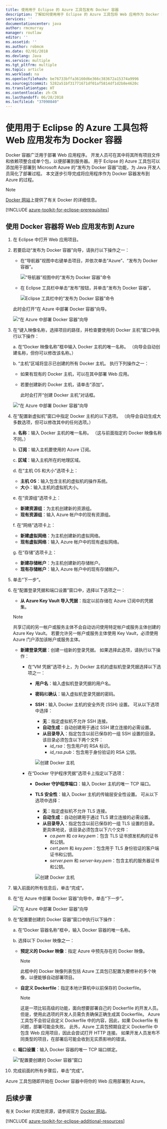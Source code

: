 ```yaml
---
title: 使用用于 Eclipse 的 Azure 工具包发布 Docker 容器
description: 了解如何使用用于 Eclipse 的 Azure 工具包将 Web 应用作为 Docker 容器发布到 Microsoft Azure。
services: ''
documentationcenter: java
author: rmcmurray
manager: routlaw
editor: ''
ms.assetid: ''
ms.author: robmcm
ms.date: 02/01/2018
ms.devlang: Java
ms.service: multiple
ms.tgt_pltfrm: multiple
ms.topic: article
ms.workload: na
ms.openlocfilehash: be76733bffa36160d6e366c383672a15374a9996
ms.sourcegitcommit: 5282a51bf31771671df01af5814df1d2b8e4620c
ms.translationtype: HT
ms.contentlocale: zh-CN
ms.lasthandoff: 06/28/2018
ms.locfileid: "37090840"
---
```

# <a name="publish-a-web-app-as-a-docker-container-by-using-the-azure-toolkit-for-eclipse"></a>使用用于 Eclipse 的 Azure 工具包将 Web 应用发布为 Docker 容器

Docker 容器广泛用于部署 Web 应用程序。 开发人员可在其中将其所有项目文件和依赖项整合成单个包，以便部署到服务器。 用于 Eclipse 的 Azure 工具包可以添加用于部署到 Microsoft Azure 的“发布为 Docker 容器”功能，为 Java 开发人员简化了部署过程。 本文逐步引导完成将应用程序作为 Docker 容器发布到 Azure 的过程。

> [!NOTE]
> [Docker 网站]上提供了有关 Docker 的详细信息。
>

[!INCLUDE [azure-toolkit-for-eclipse-prerequisites](../includes/azure-toolkit-for-eclipse-prerequisites.md)]

## <a name="publish-your-web-app-to-azure-by-using-a-docker-container"></a>使用 Docker 容器将 Web 应用发布到 Azure

1. 在 Eclipse 中打开 Web 应用项目。

2. 若要启动“发布为 Docker 容器”向导，请执行以下操作之一：

   * 在“导航器”视图中右键单击项目，并依次单击“Azure”、“发布为 Docker 容器”。

      ![“导航器”视图中的“发布为 Docker 容器”命令][PUB01]

   * 在 Eclipse 工具栏中单击“发布”按钮，并单击“发布为 Docker 容器”。

      ![Eclipse 工具栏中的“发布为 Docker 容器”命令][PUB02]
      
   此时会打开“在 Azure 中部署 Docker 容器”向导。

   ![“在 Azure 中部署 Docker 容器”向导][PUB03]

3. 在“键入映像名称，选择项目的路径，并检查要使用的 Docker 主机”窗口中执行以下操作：

   a. 在“Docker 映像名称”框中输入 Docker 主机的唯一名称。 （向导会自动创建名称，但你可以修改该名称。）

   b. “主机”区域将显示已创建的所有 Docker 主机。 执行下列操作之一：

   * 如果有现有的 Docker 主机，可以在其中部署 Web 应用。
   * 若要创建新的 Docker 主机，请单击“添加”。  
      
      此时会打开“创建 Docker 主机”对话框。

   ![“在 Azure 中部署 Docker 容器”向导][PUB04a]

4. 在“配置新虚拟机”窗口中指定 Docker 主机的以下选项。 （向导会自动生成大多数选项，但可以修改其中的任何选项。）

   a. **名称**：输入 Docker 主机的唯一名称。 （这与前面指定的 Docker 映像名称不同。）

   b. **订阅**：输入主机要使用的 Azure 订阅。

   c. **区域**：输入主机所在的地理区域。

   d. 在“主机 OS 和大小”选项卡上： 
   * **主机 OS**：输入包含主机的虚拟机的操作系统。
   * **大小**：输入主机的虚拟机大小。

   e. 在“资源组”选项卡上： 
   * **新建资源组**：为主机创建新的资源组。
   * **现有资源组**：输入 Azure 帐户中的现有资源组。

   f. 在“网络”选项卡上： 
   * **新建虚拟网络**：为主机创建新的虚拟网络。
   * **现有虚拟网络**：输入 Azure 帐户中的现有虚拟网络。

   g. 在“存储”选项卡上： 
   * **新建存储帐户**：为主机创建新的存储帐户。
   * **现有存储帐户**：输入 Azure 帐户中的现有存储帐户。

5. 单击“下一步”。

6. 在“配置登录凭据和端口设置”窗口中，选择以下选项之一：

   * **从 Azure Key Vault 导入凭据**：指定以前存储在 Azure 订阅中的凭据集。 

   >[!NOTE]
   >共享订阅的另一帐户或服务主体不会自动访问使用特定帐户或服务主体创建的 Azure Key Vault。 若要允许另一帐户或服务主体使用 Key Vault，必须使用 Azure 门户添加该帐户或服务主体。
   >

   * **新建登录凭据**：创建一组新的登录凭据。 如果选择此选项，请执行以下操作： 
    
     * 在“VM 凭据”选项卡上，为 Docker 主机的虚拟机登录凭据选择以下选项之一： 

       * **用户名**：输入虚拟机登录凭据的用户名。 
       * **密码**和**确认**：输入虚拟机登录凭据的密码。 
       * **SSH**：输入 Docker 主机的安全外壳 (SSH) 设置。 可从以下选项中选择： 
          * **无**：指定虚拟机不允许 SSH 连接。 
          * **自动生成**：自动创建用于通过 SSH 建立连接的必需设置。 
          * **从目录导入**：指定包含以前已保存的一组 SSH 设置的目录。 该目录必须包含以下两个文件： 
             * *id_rsa*：包含用户的 RSA 标识。 
             * *id_rsa.pub*：包含用于身份验证的 RSA 公钥。 
        
         ![创建 Docker 主机][PUB05]

     * 在“Docker 守护程序凭据”选项卡上指定以下选项： 

       * **Docker 守护程序端口**：输入 Docker 主机的唯一 TCP 端口。 
       * **TLS 安全性**：输入 Docker 主机的传输层安全性设置。 可从以下选项中选择： 
          * **无**：指定虚拟机不允许 TLS 连接。 
          * **自动生成**：自动创建用于通过 TLS 建立连接的必需设置。 
          * **从目录导入**：指定包含以前已保存的一组 TLS 设置的目录。 更具体地说，该目录必须包含以下六个文件： 
             * *ca.pem* 和 *ca key.pem*：包含 TLS 证书颁发机构的证书和公钥。 
             * *cert.pem* 和 *key.pem*：包含用于 TLS 身份验证的客户端证书和公钥。 
             * *server.pem* 和 *server-key.pem*：包含主机的服务器证书和公钥。 

         ![创建 Docker 主机][PUB06]

7. 输入前面的所有信息后，单击“完成”。

8. 在“在 Azure 中部署 Docker 容器”向导中，单击“下一步”。

   ![“在 Azure 中部署 Docker 容器”向导][PUB07]

9. 在“配置要创建的 Docker 容器”窗口中执行以下操作：

   a. 在“Docker 容器名称”框中，输入 Docker 容器的唯一名称。

   b. 选择以下 Docker 映像之一： 

   * **预定义的 Docker 映像**：指定 Azure 中预先存在的 Docker 映像。 

     >[!NOTE]
     >此框中的 Docker 映像列表包括 Azure 工具包已配置为要修补的多个映像，以便能够自动部署项目。
     >

   * **自定义 Dockerfile**：指定本地计算机中以前保存的 Dockerfile。

     >[!NOTE]
     >这是一项比较高级的功能，面向想要部署自己的 Dockerfile 的开发人员。 但是，使用此选项的开发人员需负责确保正确生成其 Dockerfile。 Azure 工具包不会验证自定义 Dockerfile 中的内容，因此，如果 Dockerfile 有问题，部署可能会失败。 此外，Azure 工具包预期自定义 Dockerfile 中包含 Web 应用项目，因此会尝试打开 HTTP 连接。 如果开发人员发布不同类型的项目，在部署后可能会收到无实质影响的错误。
     >

   c. **端口设置**：输入 Docker 容器的唯一 TCP 端口绑定。

      ![“配置要创建的 Docker 容器”窗口][PUB08]

10. 完成前面的所有步骤后，单击“完成”。

Azure 工具包随即开始在 Docker 容器中将你的 Web 应用部署到 Azure。 

## <a name="next-steps"></a>后续步骤

有关 Docker 的其他资源，请参阅官方 [Docker 网站]。

[!INCLUDE [azure-toolkit-for-eclipse-additional-resources](../includes/azure-toolkit-for-eclipse-additional-resources.md)]

<!-- URL List -->

[Docker 网站]: https://www.docker.com/

<!-- IMG List -->

[PUB01]: media/azure-toolkit-for-eclipse-publish-as-docker-container/PUB01.png
[PUB02]: media/azure-toolkit-for-eclipse-publish-as-docker-container/PUB02.png
[PUB03]: media/azure-toolkit-for-eclipse-publish-as-docker-container/PUB03.png
[PUB04a]: media/azure-toolkit-for-eclipse-publish-as-docker-container/PUB04a.png
[PUB04b]: media/azure-toolkit-for-eclipse-publish-as-docker-container/PUB04b.png
[PUB04c]: media/azure-toolkit-for-eclipse-publish-as-docker-container/PUB04c.png
[PUB04d]: media/azure-toolkit-for-eclipse-publish-as-docker-container/PUB04d.png
[PUB05]: media/azure-toolkit-for-eclipse-publish-as-docker-container/PUB05.png
[PUB06]: media/azure-toolkit-for-eclipse-publish-as-docker-container/PUB06.png
[PUB07]: media/azure-toolkit-for-eclipse-publish-as-docker-container/PUB07.png
[PUB08]: media/azure-toolkit-for-eclipse-publish-as-docker-container/PUB08.png